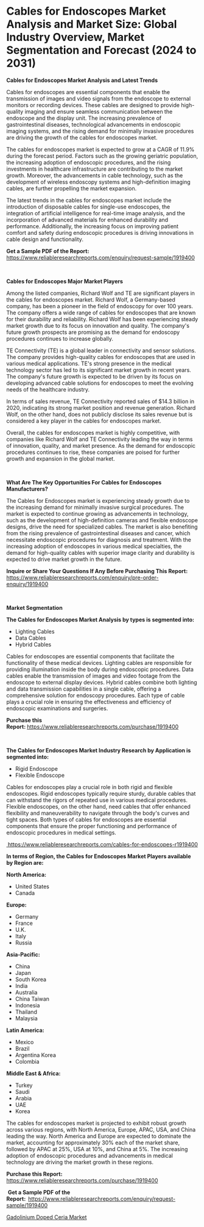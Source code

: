 <p><h1>Cables for Endoscopes Market Analysis and Market Size: Global Industry Overview, Market Segmentation and Forecast (2024 to 2031)</h1></p><p><strong>Cables for Endoscopes Market Analysis and Latest Trends</strong></p>
<p><p>Cables for endoscopes are essential components that enable the transmission of images and video signals from the endoscope to external monitors or recording devices. These cables are designed to provide high-quality imaging and ensure seamless communication between the endoscope and the display unit. The increasing prevalence of gastrointestinal diseases, technological advancements in endoscopic imaging systems, and the rising demand for minimally invasive procedures are driving the growth of the cables for endoscopes market.</p><p>The cables for endoscopes market is expected to grow at a CAGR of 11.9% during the forecast period. Factors such as the growing geriatric population, the increasing adoption of endoscopic procedures, and the rising investments in healthcare infrastructure are contributing to the market growth. Moreover, the advancements in cable technology, such as the development of wireless endoscopy systems and high-definition imaging cables, are further propelling the market expansion.</p><p>The latest trends in the cables for endoscopes market include the introduction of disposable cables for single-use endoscopes, the integration of artificial intelligence for real-time image analysis, and the incorporation of advanced materials for enhanced durability and performance. Additionally, the increasing focus on improving patient comfort and safety during endoscopic procedures is driving innovations in cable design and functionality.</p></p>
<p><strong>Get a Sample PDF of the Report:&nbsp;</strong> <a href="https://www.reliableresearchreports.com/enquiry/request-sample/1919400">https://www.reliableresearchreports.com/enquiry/request-sample/1919400</a></p>
<p>&nbsp;</p>
<p><strong>Cables for Endoscopes Major Market Players</strong></p>
<p><p>Among the listed companies, Richard Wolf and TE are significant players in the cables for endoscopes market. Richard Wolf, a Germany-based company, has been a pioneer in the field of endoscopy for over 100 years. The company offers a wide range of cables for endoscopes that are known for their durability and reliability. Richard Wolf has been experiencing steady market growth due to its focus on innovation and quality. The company's future growth prospects are promising as the demand for endoscopy procedures continues to increase globally.</p><p>TE Connectivity (TE) is a global leader in connectivity and sensor solutions. The company provides high-quality cables for endoscopes that are used in various medical applications. TE's strong presence in the medical technology sector has led to its significant market growth in recent years. The company's future growth is expected to be driven by its focus on developing advanced cable solutions for endoscopes to meet the evolving needs of the healthcare industry.</p><p>In terms of sales revenue, TE Connectivity reported sales of $14.3 billion in 2020, indicating its strong market position and revenue generation. Richard Wolf, on the other hand, does not publicly disclose its sales revenue but is considered a key player in the cables for endoscopes market.</p><p>Overall, the cables for endoscopes market is highly competitive, with companies like Richard Wolf and TE Connectivity leading the way in terms of innovation, quality, and market presence. As the demand for endoscopic procedures continues to rise, these companies are poised for further growth and expansion in the global market.</p></p>
<p>&nbsp;</p>
<p><strong>What Are The Key Opportunities For Cables for Endoscopes Manufacturers?</strong></p>
<p><p>The Cables for Endoscopes market is experiencing steady growth due to the increasing demand for minimally invasive surgical procedures. The market is expected to continue growing as advancements in technology, such as the development of high-definition cameras and flexible endoscope designs, drive the need for specialized cables. The market is also benefiting from the rising prevalence of gastrointestinal diseases and cancer, which necessitate endoscopic procedures for diagnosis and treatment. With the increasing adoption of endoscopes in various medical specialties, the demand for high-quality cables with superior image clarity and durability is expected to drive market growth in the future.</p></p>
<p><strong>Inquire or Share Your Questions If Any Before Purchasing This Report:</strong> <a href="https://www.reliableresearchreports.com/enquiry/pre-order-enquiry/1919400">https://www.reliableresearchreports.com/enquiry/pre-order-enquiry/1919400</a></p>
<p>&nbsp;</p>
<p><strong>Market Segmentation</strong></p>
<p><strong>The Cables for Endoscopes Market Analysis by types is segmented into:</strong></p>
<p><ul><li>Lighting Cables</li><li>Data Cables</li><li>Hybrid Cables</li></ul></p>
<p><p>Cables for endoscopes are essential components that facilitate the functionality of these medical devices. Lighting cables are responsible for providing illumination inside the body during endoscopic procedures. Data cables enable the transmission of images and video footage from the endoscope to external display devices. Hybrid cables combine both lighting and data transmission capabilities in a single cable, offering a comprehensive solution for endoscopy procedures. Each type of cable plays a crucial role in ensuring the effectiveness and efficiency of endoscopic examinations and surgeries.</p></p>
<p><strong>Purchase this Report:&nbsp;</strong><a href="https://www.reliableresearchreports.com/purchase/1919400">https://www.reliableresearchreports.com/purchase/1919400</a></p>
<p>&nbsp;</p>
<p><strong>The Cables for Endoscopes Market Industry Research by Application is segmented into:</strong></p>
<p><ul><li>Rigid Endoscope</li><li>Flexible Endoscope</li></ul></p>
<p><p>Cables for endoscopes play a crucial role in both rigid and flexible endoscopes. Rigid endoscopes typically require sturdy, durable cables that can withstand the rigors of repeated use in various medical procedures. Flexible endoscopes, on the other hand, need cables that offer enhanced flexibility and maneuverability to navigate through the body's curves and tight spaces. Both types of cables for endoscopes are essential components that ensure the proper functioning and performance of endoscopic procedures in medical settings.</p></p>
<p><a href="https://www.reliableresearchreports.com/cables-for-endoscopes-r1919400">&nbsp;https://www.reliableresearchreports.com/cables-for-endoscopes-r1919400</a></p>
<p><strong>In terms of Region, the Cables for Endoscopes Market Players available by Region are:</strong></p>
<p>
    <p> <strong> North America: </strong>
        <ul>
            <li>United States</li>
            <li>Canada</li>
        </ul>
        </p> 
    <p> <strong> Europe: </strong>
        <ul>
            <li>Germany</li>
            <li>France</li>
            <li>U.K.</li>
            <li>Italy</li>
            <li>Russia</li>
        </ul>
        </p> 
    <p> <strong> Asia-Pacific: </strong>
        <ul>
            <li>China</li>
            <li>Japan</li>
            <li>South Korea</li>
            <li>India</li>
            <li>Australia</li>
            <li>China Taiwan</li>
            <li>Indonesia</li>
            <li>Thailand</li>
            <li>Malaysia</li>
        </ul>
        </p> 
    <p> <strong> Latin America: </strong>
        <ul>
            <li>Mexico</li>
            <li>Brazil</li>
            <li>Argentina Korea</li>
            <li>Colombia</li>
        </ul>
        </p> 
    <p> <strong> Middle East & Africa: </strong>
        <ul>
            <li>Turkey</li>
            <li>Saudi</li>
            <li>Arabia</li>
            <li>UAE</li>
            <li>Korea</li>
        </ul>
    </p>
    </p>
<p><p>The cables for endoscopes market is projected to exhibit robust growth across various regions, with North America, Europe, APAC, USA, and China leading the way. North America and Europe are expected to dominate the market, accounting for approximately 30% each of the market share, followed by APAC at 25%, USA at 10%, and China at 5%. The increasing adoption of endoscopic procedures and advancements in medical technology are driving the market growth in these regions.</p></p>
<p><strong>Purchase this Report: </strong><a href="https://www.reliableresearchreports.com/purchase/1919400">https://www.reliableresearchreports.com/purchase/1919400</a></p>
<p>&nbsp;<strong>Get a Sample PDF of the Report:&nbsp;&nbsp;</strong><a href="https://www.reliableresearchreports.com/enquiry/request-sample/1919400">https://www.reliableresearchreports.com/enquiry/request-sample/1919400</a></p>
<p><strong></strong></p>
<p><p><a href="https://github.com/arnstrada78546/Market-Research-Report-List-1/blob/main/gadolinium-doped-ceria-market.md">Gadolinium Doped Ceria Market</a></p></p>